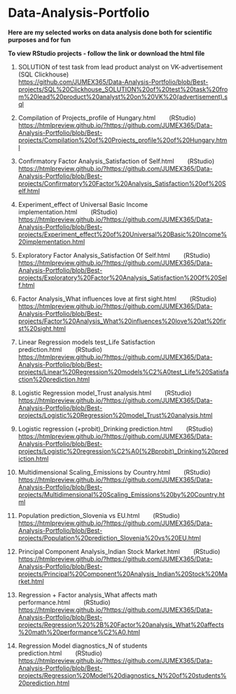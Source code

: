 # Data-Analysis-Portfolio
**Here are my selected works on data analysis done both for scientific purposes and for fun**    

**To view RStudio projects - follow the link or download the html file**

1) SOLUTION of test task from lead product analyst on VK-advertisement (SQL Clickhouse)   
   https://github.com/JUMEX365/Data-Analysis-Portfolio/blob/Best-projects/SQL%20Clickhouse_SOLUTION%20of%20test%20task%20from%20lead%20product%20analyst%20on%20VK%20(advertisement).sql
   
2) Compilation of Projects_profile of Hungary.html⠀⠀⠀(RStudio)    
   https://htmlpreview.github.io/?https://github.com/JUMEX365/Data-Analysis-Portfolio/blob/Best-projects/Compilation%20of%20Projects_profile%20of%20Hungary.html
   
3) Confirmatory Factor Analysis_Satisfaction of Self.html⠀⠀⠀(RStudio)   
   https://htmlpreview.github.io/?https://github.com/JUMEX365/Data-Analysis-Portfolio/blob/Best-projects/Confirmatory%20Factor%20Analysis_Satisfaction%20of%20Self.html

4) Experiment_effect of Universal Basic Income implementation.html⠀⠀⠀(RStudio)    
   https://htmlpreview.github.io/?https://github.com/JUMEX365/Data-Analysis-Portfolio/blob/Best-projects/Experiment_effect%20of%20Universal%20Basic%20Income%20implementation.html

5) Exploratory Factor Analysis_Satisfaction Of Self.html⠀⠀⠀(RStudio)   
   https://htmlpreview.github.io/?https://github.com/JUMEX365/Data-Analysis-Portfolio/blob/Best-projects/Exploratory%20Factor%20Analysis_Satisfaction%20Of%20Self.html

6) Factor Analysis_What influences love at first sight.html⠀⠀⠀(RStudio)    
   https://htmlpreview.github.io/?https://github.com/JUMEX365/Data-Analysis-Portfolio/blob/Best-projects/Factor%20Analysis_What%20influences%20love%20at%20first%20sight.html

7) Linear Regression models test_Life Satisfaction prediction.html⠀⠀⠀(RStudio)    
   https://htmlpreview.github.io/?https://github.com/JUMEX365/Data-Analysis-Portfolio/blob/Best-projects/Linear%20Regression%20models%C2%A0test_Life%20Satisfaction%20prediction.html

8) Logistic Regression model_Trust analysis.html⠀⠀⠀(RStudio)      
   https://htmlpreview.github.io/?https://github.com/JUMEX365/Data-Analysis-Portfolio/blob/Best-projects/Logistic%20Regression%20model_Trust%20analysis.html

9) Logistic regression (+probit)_Drinking prediction.html⠀⠀⠀(RStudio)   
   https://htmlpreview.github.io/?https://github.com/JUMEX365/Data-Analysis-Portfolio/blob/Best-projects/Logistic%20regression%C2%A0(%2Bprobit)_Drinking%20prediction.html

10) Multidimensional Scaling_Emissions by Country.html⠀⠀⠀(RStudio)       
   https://htmlpreview.github.io/?https://github.com/JUMEX365/Data-Analysis-Portfolio/blob/Best-projects/Multidimensional%20Scaling_Emissions%20by%20Country.html

11) Population prediction_Slovenia vs EU.html⠀⠀⠀(RStudio)      
   https://htmlpreview.github.io/?https://github.com/JUMEX365/Data-Analysis-Portfolio/blob/Best-projects/Population%20prediction_Slovenia%20vs%20EU.html

12) Principal Component Analysis_Indian Stock Market.html⠀⠀⠀(RStudio)   
   https://htmlpreview.github.io/?https://github.com/JUMEX365/Data-Analysis-Portfolio/blob/Best-projects/Principal%20Component%20Analysis_Indian%20Stock%20Market.html

13) Regression + Factor analysis_What affects math performance.html⠀⠀⠀(RStudio)   
   https://htmlpreview.github.io/?https://github.com/JUMEX365/Data-Analysis-Portfolio/blob/Best-projects/Regression%20%2B%20Factor%20analysis_What%20affects%20math%20performance%C2%A0.html

14) Regression Model diagnostics_N of students prediction.html⠀⠀⠀(RStudio)   
   https://htmlpreview.github.io/?https://github.com/JUMEX365/Data-Analysis-Portfolio/blob/Best-projects/Regression%20Model%20diagnostics_N%20of%20students%20prediction.html

   
